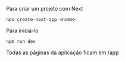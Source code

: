 Para criar um projeto com Next 
```
npx create-next-app <nome>
```

Para iniciá-lo
```
npm run dev
```

Todas as páginas da aplicação ficam em /app